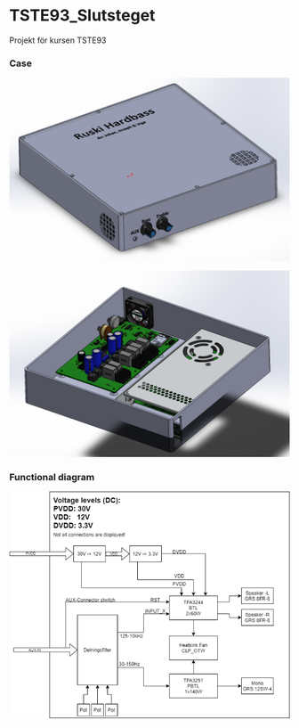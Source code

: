 # TSTE93_Slutsteget
Projekt för kursen TSTE93

### Case

![Case](https://github.com/JoeyStrandnes/TSTE93_Slutsteget/blob/master/Documentation/Images/Mechanical/Assembled.png?raw=true)

![Inside](https://github.com/JoeyStrandnes/TSTE93_Slutsteget/blob/master/Documentation/Images/Mechanical/Inside.png?raw=true)



### Functional diagram

![Overview](https://github.com/JoeyStrandnes/TSTE93_Slutsteget/blob/master/Documentation/Images/Blockdiagram.png?raw=true)

